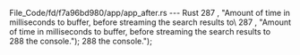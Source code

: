 File_Code/fd/f7a96bd980/app/app_after.rs --- Rust
287         , "Amount of time in milliseconds to buffer, before streaming the search results to\                                                             287         , "Amount of time in milliseconds to buffer, before streaming the search results to \
288            the console.");                                                                                                                               288            the console.");

